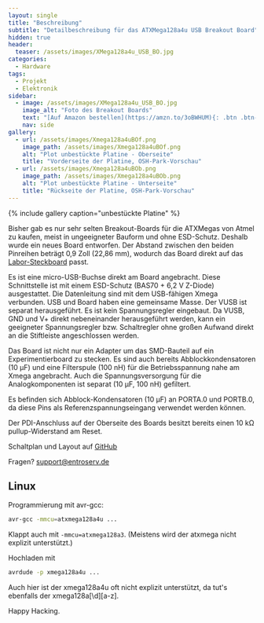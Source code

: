 ```yaml
---
layout: single
title: "Beschreibung"
subtitle: "Detailbeschreibung für das ATXMega128a4u USB Breakout Board"
hidden: true
header:
  teaser: /assets/images/XMega128a4u_USB_BO.jpg
categories:
  - Hardware
tags:
  - Projekt
  - Elektronik
sidebar:
  - image: /assets/images/XMega128a4u_USB_BO.jpg
    image_alt: "Foto des Breakout Boards"
    text: "[Auf Amazon bestellen](https://amzn.to/3oBWHUM){: .btn .btn--success}"
    nav: side
gallery:
  - url: /assets/images/Xmega128a4uBOf.png
    image_path: /assets/images/Xmega128a4uBOf.png
    alt: "Plot unbestückte Platine - Oberseite"
    title: "Vorderseite der Platine, OSH-Park-Vorschau"
  - url: /assets/images/Xmega128a4uBOb.png
    image_path: /assets/images/Xmega128a4uBOb.png
    alt: "Plot unbestückte Platine - Unterseite"
    title: "Rückseite der Platine, OSH-Park-Vorschau"
---
```


{% include gallery caption="unbestückte Platine" %}

Bisher gab es nur sehr selten Breakout-Boards für die ATXMegas von Atmel zu kaufen, meist in ungeeigneter Bauform und ohne ESD-Schutz. Deshalb wurde ein neues Board entworfen. Der Abstand zwischen den beiden Pinreihen beträgt 0,9 Zoll (22,86 mm), wodurch das Board direkt auf das [Labor-Steckboard](http://www.pollin.de/shop/dt/MTI4OTg0OTk-/Werkstatt/Werkstattbedarf/Sonstiges/Labor_Steckboard.html) passt.

Es ist eine micro-USB-Buchse direkt am Board angebracht. Diese Schnittstelle ist mit einem ESD-Schutz (BAS70 + 6,2 V Z-Diode) ausgestattet. Die Datenleitung sind mit dem USB-fähigen Xmega verbunden. USB und Board haben eine gemeinsame Masse. Der VUSB ist separat herausgeführt. Es ist kein Spannungsregler eingebaut. Da VUSB, GND und V+ direkt nebeneinander herausgeführt werden, kann ein geeigneter Spannungsregler bzw. Schaltregler ohne großen Aufwand direkt an die Stiftleiste angeschlossen werden.

Das Board ist nicht nur ein Adapter um das SMD-Bauteil auf ein Experimentierboard zu stecken. Es sind auch bereits Abblockkondensatoren (10 µF) und eine Filterspule (100 nH) für die Betriebsspannung nahe am Xmega angebracht. Auch die Spannungsversorgung für die Analogkomponenten ist separat (10 µF, 100 nH) gefiltert. 

Es befinden sich Abblock-Kondensatoren (10 µF) an PORTA.0 und PORTB.0, da diese Pins als Referenzspannungseingang verwendet werden können.

Der PDI-Anschluss auf der Oberseite des Boards besitzt bereits einen 10 kΩ pullup-Widerstand am Reset.

Schaltplan und Layout auf [GitHub](https://github.com/TheTesla/ATXMega32a4u-USB-Breakout/tree/Xmega128a4u)

Fragen? [support@entroserv.de](mailto:support@entroserv.de)

## Linux

Programmierung mit avr-gcc:

```bash
avr-gcc -mmcu=atxmega128a4u ...
```

Klappt auch mit ``-mmcu=atxmega128a3``. (Meistens wird der atxmega nicht explizit unterstützt.)

Hochladen mit

```bash
avrdude -p xmega128a4u ...
```

Auch hier ist der xmega128a4u oft nicht explizit unterstützt, da tut's ebenfalls der xmega128a[\d][a-z].

Happy Hacking.

